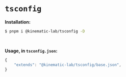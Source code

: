 # `tsconfig`

**Installation:**

```bash
$ pnpm i @kinematic-lab/tsconfig -D
```

<br />

**Usage, in `tsconfig.json`:**

```javascript
{
	"extends": "@kinematic-lab/tsconfig/base.json",
}
```
